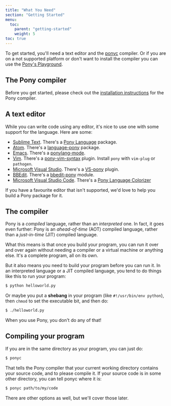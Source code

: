 ```yaml
---
title: "What You Need"
section: "Getting Started"
menu:
  toc:
    parent: "getting-started"
    weight: 5
toc: true
---
```

To get started, you'll need a text editor and the [ponyc](https://github.com/ponylang/ponyc) compiler. Or if you are on a not supported platform or don't want to install the compiler you can use the [Pony's Playground](https://playground.ponylang.io/).

## The Pony compiler

Before you get started, please check out the [installation instructions](https://github.com/ponylang/ponyc/blob/master/README.md#installation) for the Pony compiler.

## A text editor

While you can write code using any editor, it's nice to use one with some support for the language. Here are some:

* [Sublime Text](http://www.sublimetext.com/). There's a [Pony Language](https://packagecontrol.io/packages/Pony%20Language) package.
* [Atom](https://atom.io/). There's a [language-pony](https://atom.io/packages/language-pony) package.
* [Emacs](https://www.gnu.org/software/emacs/emacs.html). There's a [ponylang-mode](https://github.com/seantallen/ponylang-mode).
* [Vim](http://www.vim.org). There's a [ pony-vim-syntax](https://github.com/dleonard0/pony-vim-syntax) plugin. Install `pony` with `vim-plug` or `pathogen`.
* [Microsoft Visual Studio](http://www.visualstudio.com/). There's a [VS-pony](https://github.com/CausalityLtd/VS-pony) plugin.
* [BBEdit](http://www.barebones.com/products/bbedit/). There's a [bbedit-pony](https://github.com/TheMue/bbedit-pony) module.
* [Microsoft Visual Studio Code](https://code.visualstudio.com/). There's a [Pony Language Colorizer](https://marketplace.visualstudio.com/items?itemName=npruehs.pony)

If you have a favourite editor that isn't supported, we'd love to help you build a Pony package for it.

## The compiler

Pony is a _compiled_ language, rather than an _interpreted_ one. In fact, it goes even further: Pony is an _ahead-of-time_ (AOT) compiled language, rather than a _just-in-time_ (JIT) compiled language.

What this means is that once you build your program, you can run it over and over again without needing a compiler or a virtual machine or anything else. It's a complete program, all on its own.

But it also means you need to build your program before you can run it. In an interpreted language or a JIT compiled language, you tend to do things like this to run your program:

```bash
$ python helloworld.py
```

Or maybe you put a __shebang__ in your program (like `#!/usr/bin/env python`), then `chmod` to set the executable bit, and then do:

```bash
$ ./helloworld.py
```

When you use Pony, you don't do any of that!

## Compiling your program

If you are in the same directory as your program, you can just do:

```bash
$ ponyc
```

That tells the Pony compiler that your current working directory contains your source code, and to please compile it. If your source code is in some other directory, you can tell ponyc where it is:

```bash
$ ponyc path/to/my/code
```

There are other options as well, but we'll cover those later.
